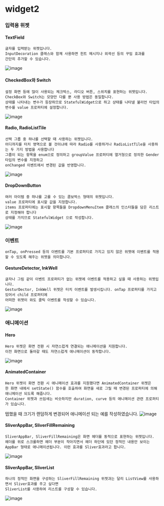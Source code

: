 # widget2

### 입력용 위젯

#### TextField
```
글자를 입력받는 위젯입니다.
InputDecoration 클래스와 함께 사용하면 힌트 메시지나 외곽선 등의 꾸밈 효과를
간단히 추가할 수 있습니다.
```
![image](https://user-images.githubusercontent.com/58906858/210125810-245c302a-65d2-41ad-aade-168e072bd83a.png)

#### CheckedBox와 Switch
```
설정 화면 등에 많이 사용되는 체크박스, 라디오 버튼, 스위치를 표현하는 위젯입니다.
CheckBox와 Switch는 모양만 다를 뿐 사용 방법은 동일합니다.
상태를 나타내는 변수가 등장하므로 StatefulWidget으로 하고 상태를 나타낼 불리언 타입의 변수를 value 프로퍼티에 설정합니다.
```
![image](https://user-images.githubusercontent.com/58906858/210126338-b492ded9-07ff-4a7d-be0a-1ee974081048.png)

#### Radio, RadioListTile
```
선택 그룹 중 하나를 선택할 때 사용하는 위젯입니다.
어디까지를 터치 영역으로 볼 것이냐에 따라 Radio를 사용하거나 RadioListTile을 사용하는 두 가지 방법을 사용합니다
그룹이 되는 항목을 enum으로 정의하고 groupValue 프로퍼티에 열거형으로 정의한 Gender 타입의 변수를 지정하고
onChanged 이벤트에서 변경된 값을 반영합니다.
```
![image](https://user-images.githubusercontent.com/58906858/210126776-0780b56c-e108-47e7-af11-d8d83644a659.png)

#### DropDownButton
```
여러 아이템 중 하나를 고를 수 있는 콤보박스 형태의 위젯입니다.
value 프로퍼티에 표시할 값을 지정합니다.
items 프로퍼티에는 표시할 항목들을 DropdownMenuItem 클래스의 인스터들을 담은 리스트로 지정해야 합니다
상태를 가지므로 StatefulWidget 으로 작성합니다.
```
![image](https://user-images.githubusercontent.com/58906858/210160202-da8db517-3ee8-4b47-941e-b8220ea053e3.png)

### 이벤트
```
onTap, onPressed 등의 이벤트를 기본 프로퍼티로 가지고 있지 않은 위젯에 이벤트를 적용할 수 있도록 해주는 위젯을 의미합니다.
```

#### GestureDetector, InkWell
```
글자나 그림 같이 이벤트 프로퍼티가 없는 위젯에 이벤트를 적용하고 싶을 때 사용하는 위젯입니다.
GesturDector, InkWell 위젯은 터치 이벤트를 발생시킵니다. onTap 프로퍼티를 가지고 있어서 child 프로퍼티에 
어떠한 위젯이 와도 클릭 이벤트를 작성할 수 있습니다. 
```

![image](https://user-images.githubusercontent.com/58906858/210161051-53270539-ce36-40ea-9d24-ef722af011d4.png)

### 애니메이션

#### Hero
```
Hero 위젯은 화면 전환 시 자연스럽게 연결되는 애니메이션을 지원합니다.
이전 화면으로 돌아갈 때도 자연스럽게 애니메이션이 동작합니다.
```
![image](https://user-images.githubusercontent.com/58906858/210161307-3fcc1b36-7981-4381-ad02-d43daa831282.png)

#### AnimatedContainer
```
Hero 위젯이 화면 전환 시 애니메이션 효과를 지원했다면 AnimatedContainer 위젯은 
한 화면 내에서 setState() 함수를 호출하여 화면을 새로 그릴 때 변경된 프로퍼티에 의해
애니메이션 되도록 해줍니다.
Container 위젯과 쓰임새는 비슷하지만 duration, curve 등의 애니메이션 관련 프로퍼티가 있습니다.
```
탭했을 때 크기가 랜덤하게 변경되어 애니메이션 되는 예를 작성하였습니다.
![image](https://user-images.githubusercontent.com/58906858/210161476-59031c1b-fdc2-459f-b16c-cdb03f443ebb.png)

#### SliverAppBar, SliverFillRemaining
```
SliverAppBar, SliverFillRemaining은 화면 헤더를 동적으로 표현하는 위젯입니다.
헤더를 위로 스크롤하면 헤더 부분이 작아지면서 헤더 하단에 있던 정적인 내용만 보이는
AppBar 형태로 애니메이션됩니다. 이런 효과를 Sliver효과라고 합니다.
```
![image](https://user-images.githubusercontent.com/58906858/210195946-cc160509-961e-4396-aee9-30a124e22618.png)

#### SliverAppBar, SliverList
```
하나의 정적인 화면을 구성하는 SliverFillRemaining 위젯과는 달리 ListView를 사용하면서 Sliver효과를 주고 싶다면
SliverList를 사용하여 리스트를 구성할 수 있습니다.
```
![image](https://user-images.githubusercontent.com/58906858/210196360-6e6f6e51-41f7-4916-ac8c-33890b361b0d.png)
